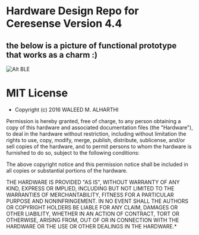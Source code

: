 # Hardware Design Repo for Ceresense Version 4.4
## the below is a picture of functional prototype that works as a charm :)
![Alt BLE](http://i.imgur.com/xiKxVL1.jpg)

# MIT License

* Copyright (c) 2016 WALEED M. ALHARTHI

Permission is hereby granted, free of charge, to any person obtaining a copy
of this hardware and associated documentation files (the "Hardware"), to deal
in the hardware without restriction, including without limitation the rights
to use, copy, modify, merge, publish, distribute, sublicense, and/or sell
copies of the hardware, and to permit persons to whom the hardware is
furnished to do so, subject to the following conditions:

The above copyright notice and this permission notice shall be included in all
copies or substantial portions of the hardware.

THE HARDWARE IS PROVIDED "AS IS", WITHOUT WARRANTY OF ANY KIND, EXPRESS OR
IMPLIED, INCLUDING BUT NOT LIMITED TO THE WARRANTIES OF MERCHANTABILITY,
FITNESS FOR A PARTICULAR PURPOSE AND NONINFRINGEMENT. IN NO EVENT SHALL THE
AUTHORS OR COPYRIGHT HOLDERS BE LIABLE FOR ANY CLAIM, DAMAGES OR OTHER
LIABILITY, WHETHER IN AN ACTION OF CONTRACT, TORT OR OTHERWISE, ARISING FROM,
OUT OF OR IN CONNECTION WITH THE HARDWARE OR THE USE OR OTHER DEALINGS IN THE
HARDWARE.*
